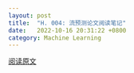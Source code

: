 ```yaml
---
layout: post
title:  "H. 004: 流预测论文阅读笔记"
date:   2022-10-16 20:31:22 +0800
category: Machine Learning
---
```

[阅读原文](http://cdn.constantine3.cn/H.%20004.pdf)
